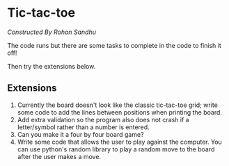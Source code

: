 # Tic-tac-toe
*Constructed By Rohan Sandhu*

The code runs but there are some tasks to complete in the code to finish it off!

Then try the extensions below.

## Extensions
1. Currently the board doesn't look like the classic tic-tac-toe grid; write some code to add the lines between positions when printing the board.
2. Add extra validation so the program also does not crash if a letter/symbol rather than a number is entered.
3. Can you make it a four by four board game? 
4. Write some code that allows the user to play against the computer. You can use python's random library to play a random move to the board after the user makes a move.
